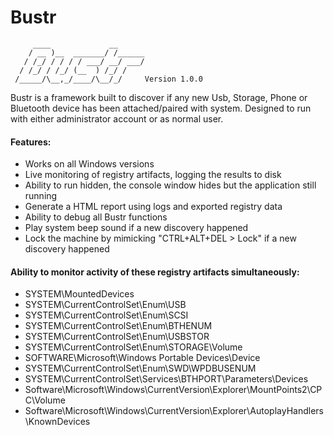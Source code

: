 # Bustr

```
     ____             __
    / __ )__  _______/ /______
   / /_/ / / / / ___/ __/ ___/
  / /_/ / /_/ (__  ) /_/ /    
 /_____/\__,_/____/\__/_/     Version 1.0.0
 ```

Bustr is a framework built to discover if any new Usb, Storage, Phone or Bluetooth device has been attached/paired with system. Designed to run with either administrator account or as normal user.

#### Features:
   * Works on all Windows versions
   * Live monitoring of registry artifacts, logging the results to disk
   * Ability to run hidden, the console window hides but the application still running
   * Generate a HTML report using logs and exported registry data
   * Ability to debug all Bustr functions
   * Play system beep sound if a new discovery happened
   * Lock the machine by mimicking "CTRL+ALT+DEL > Lock" if a new discovery happened
   
#### Ability to monitor activity of these registry artifacts simultaneously:
   * SYSTEM\MountedDevices
   * SYSTEM\CurrentControlSet\Enum\USB
   * SYSTEM\CurrentControlSet\Enum\SCSI
   * SYSTEM\CurrentControlSet\Enum\BTHENUM
   * SYSTEM\CurrentControlSet\Enum\USBSTOR
   * SYSTEM\CurrentControlSet\Enum\STORAGE\Volume
   * SOFTWARE\Microsoft\Windows Portable Devices\Device
   * SYSTEM\CurrentControlSet\Enum\SWD\WPDBUSENUM
   * SYSTEM\CurrentControlSet\Services\BTHPORT\Parameters\Devices
   * Software\Microsoft\Windows\CurrentVersion\Explorer\MountPoints2\CPC\Volume
   * Software\Microsoft\Windows\CurrentVersion\Explorer\AutoplayHandlers\KnownDevices
